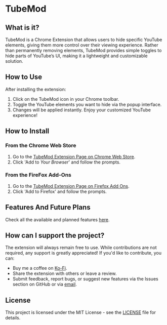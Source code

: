 # TubeMod

## What is it?

TubeMod is a Chrome Extension that allows users to hide specific YouTube elements, giving them more control over their viewing experience. Rather than permanently removing elements, TubeMod provides simple toggles to hide parts of YouTube’s UI, making it a lightweight and customizable solution.

## How to Use

After installing the extension:

1. Click on the TubeMod icon in your Chrome toolbar.
2. Toggle the YouTube elements you want to hide via the popup interface.
3. Changes will be applied instantly. Enjoy your customized YouTube experience!

## How to Install

### From the Chrome Web Store

1. Go to the [TubeMod Extension Page on Chrome Web Store](https://chromewebstore.google.com/detail/tubemod/mhhalndcidpfcemnlidabgieccknndei).
2. Click 'Add to _Your Browser_' and follow the prompts.

### From the FireFox Add-Ons

1. Go to the [TubeMod Extension Page on Firefox Add Ons](https://addons.mozilla.org/en-GB/firefox/addon/tubemod/).
2. Click 'Add to Firefox' and follow the prompts.

## Features And Future Plans

Check all the available and planned features [here](./documentation/Features.md).

## How can I support the project?

The extension will always remain free to use. While contributions are not required, any support is greatly appreciated! If you'd like to contribute, you can:

- Buy me a coffee on [Ko-Fi](ko-fi.com/pedrogregorio).
- Share the extension with others or leave a review.
- Submit feedback, report bugs, or suggest new features via the Issues section on GitHub or via [email](mailto:pedro-gregorio@outlook.pt).

## License

This project is licensed under the MIT License - see the [LICENSE](LICENSE) file for details.
